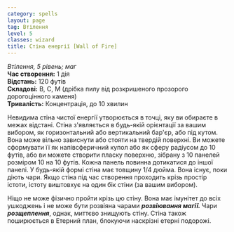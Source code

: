 ```yaml
---
category: spells
layout: page
tag: Втілення
level: 5
classes: wizard
title: Cтіна енергії [Wall of Fire]
---
```


_Втілення, 5 рівень; маг_    
**Час створення:** 1 дія    
**Відстань:** 120 футів    
**Складові:** В, С, М (дрібка пилу від розкришеного прозорого дорогоцінного каменя)    
**Тривалість:** Концентрація, до 10 хвилин    

Невидима стіна чистої енергії утворюється в точці, яку ви обираєте в межах відстані. Стіна з'являється в будь-якій орієнтації за вашим вибором, як горизонтальний або вертикальний бар'єр, або під кутом. Вона може вільно зависнути або стояти на твердій поверхні. Ви можете сформувати її як напівсферичний купол або як сферу радіусом до 10 футів, або ви можете створити пласку поверхню, зібрану з 10 панелей розміром 10 на 10 футів. Кожна панель повинна дотикатися до іншої панелі. У будь-якій формі стіна має товщину 1/4 дюйма. Вона існує, поки діють чари. Якщо стіна під час створення проходить крізь простір істоти, істоту виштовхує на один бік стіни (за вашим вибором).    

Ніщо не може фізично пройти крізь цю стіну. Вона має імунітет до всіх ушкоджень і не може бути розвіяна чарами **_розвіювання магії._** Чари **_розщеплення_**, однак, миттєво знищують стіну. Стіна також поширюється в Етерний план, блокуючи наскрізні етерні подорожі. 
